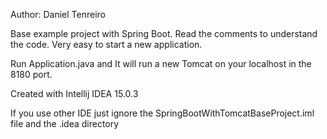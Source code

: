 Author: Daniel Tenreiro

Base example project with Spring Boot. Read the comments to understand the code. Very easy to start a new application.

Run Application.java and It will run a new Tomcat on your localhost in the 8180 port.

Created with Intellij IDEA 15.0.3

If you use other IDE just ignore the SpringBootWithTomcatBaseProject.iml file and the .idea directory
